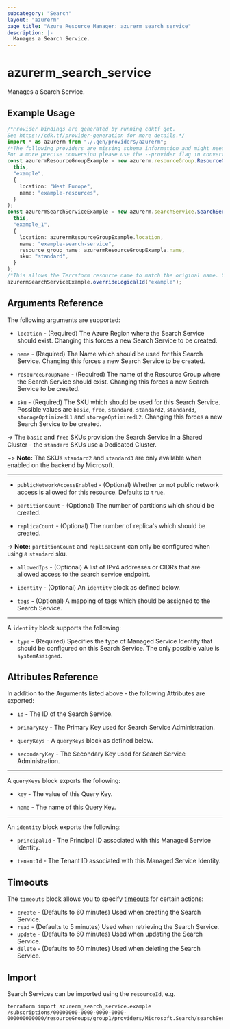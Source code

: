 ```yaml
---
subcategory: "Search"
layout: "azurerm"
page_title: "Azure Resource Manager: azurerm_search_service"
description: |-
  Manages a Search Service.
---
```


# azurerm\_search\_service

Manages a Search Service.

## Example Usage

```typescript
/*Provider bindings are generated by running cdktf get.
See https://cdk.tf/provider-generation for more details.*/
import * as azurerm from "./.gen/providers/azurerm";
/*The following providers are missing schema information and might need manual adjustments to synthesize correctly: azurerm.
For a more precise conversion please use the --provider flag in convert.*/
const azurermResourceGroupExample = new azurerm.resourceGroup.ResourceGroup(
  this,
  "example",
  {
    location: "West Europe",
    name: "example-resources",
  }
);
const azurermSearchServiceExample = new azurerm.searchService.SearchService(
  this,
  "example_1",
  {
    location: azurermResourceGroupExample.location,
    name: "example-search-service",
    resource_group_name: azurermResourceGroupExample.name,
    sku: "standard",
  }
);
/*This allows the Terraform resource name to match the original name. You can remove the call if you don't need them to match.*/
azurermSearchServiceExample.overrideLogicalId("example");

```

## Arguments Reference

The following arguments are supported:

*   `location` - (Required) The Azure Region where the Search Service should exist. Changing this forces a new Search Service to be created.

*   `name` - (Required) The Name which should be used for this Search Service. Changing this forces a new Search Service to be created.

*   `resourceGroupName` - (Required) The name of the Resource Group where the Search Service should exist. Changing this forces a new Search Service to be created.

*   `sku` - (Required) The SKU which should be used for this Search Service. Possible values are `basic`, `free`, `standard`, `standard2`, `standard3`, `storageOptimizedL1` and `storageOptimizedL2`. Changing this forces a new Search Service to be created.

\-> The `basic` and `free` SKUs provision the Search Service in a Shared Cluster - the `standard` SKUs use a Dedicated Cluster.

\~> **Note:** The SKUs `standard2` and `standard3` are only available when enabled on the backend by Microsoft.

***

*   `publicNetworkAccessEnabled` - (Optional) Whether or not public network access is allowed for this resource. Defaults to `true`.

*   `partitionCount` - (Optional) The number of partitions which should be created.

*   `replicaCount` - (Optional) The number of replica's which should be created.

\-> **Note:** `partitionCount` and `replicaCount` can only be configured when using a `standard` sku.

*   `allowedIps` - (Optional) A list of IPv4 addresses or CIDRs that are allowed access to the search service endpoint.

*   `identity` - (Optional) An `identity` block as defined below.

*   `tags` - (Optional) A mapping of tags which should be assigned to the Search Service.

***

A `identity` block supports the following:

* `type` - (Required) Specifies the type of Managed Service Identity that should be configured on this Search Service. The only possible value is `systemAssigned`.

## Attributes Reference

In addition to the Arguments listed above - the following Attributes are exported:

*   `id` - The ID of the Search Service.

*   `primaryKey` - The Primary Key used for Search Service Administration.

*   `queryKeys` - A `queryKeys` block as defined below.

*   `secondaryKey` - The Secondary Key used for Search Service Administration.

***

A `queryKeys` block exports the following:

*   `key` - The value of this Query Key.

*   `name` - The name of this Query Key.

***

An `identity` block exports the following:

*   `principalId` - The Principal ID associated with this Managed Service Identity.

*   `tenantId` - The Tenant ID associated with this Managed Service Identity.

## Timeouts

The `timeouts` block allows you to specify [timeouts](https://www.terraform.io/language/resources/syntax#operation-timeouts) for certain actions:

* `create` - (Defaults to 60 minutes) Used when creating the Search Service.
* `read` - (Defaults to 5 minutes) Used when retrieving the Search Service.
* `update` - (Defaults to 60 minutes) Used when updating the Search Service.
* `delete` - (Defaults to 60 minutes) Used when deleting the Search Service.

## Import

Search Services can be imported using the `resourceId`, e.g.

```shell
terraform import azurerm_search_service.example /subscriptions/00000000-0000-0000-0000-000000000000/resourceGroups/group1/providers/Microsoft.Search/searchServices/service1
```
